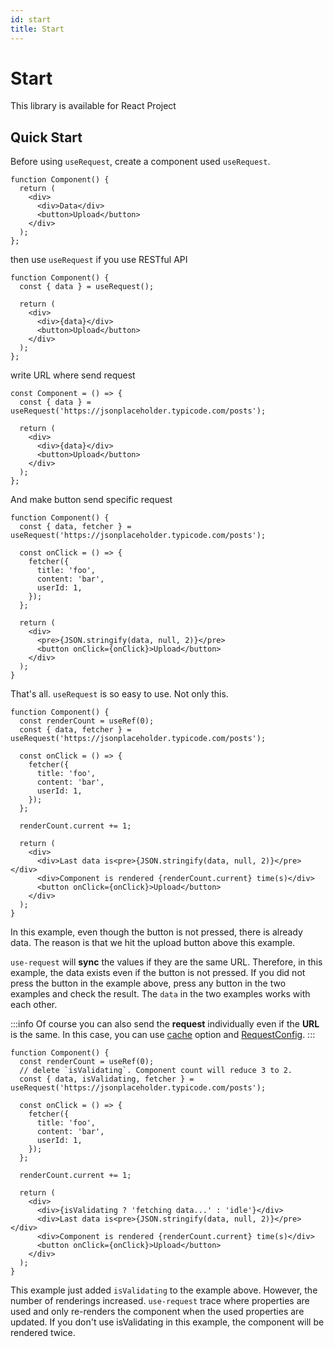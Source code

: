 ```yaml
---
id: start
title: Start
---
```


# Start
This library is available for React Project

## Quick Start
Before using `useRequest`, create a component used `useRequest`.
```tsx
function Component() {
  return (
    <div>
      <div>Data</div>
      <button>Upload</button>
    </div>
  );
};
```

then use `useRequest` if you use RESTful API
```tsx
function Component() {
  const { data } = useRequest();
  
  return (
    <div>
      <div>{data}</div>
      <button>Upload</button>
    </div>
  );
};
```

write URL where send request
```tsx
const Component = () => {
  const { data } = useRequest('https://jsonplaceholder.typicode.com/posts');

  return (
    <div>
      <div>{data}</div>
      <button>Upload</button>
    </div>
  );
};
```

And make button send specific request
```tsx live
function Component() {
  const { data, fetcher } = useRequest('https://jsonplaceholder.typicode.com/posts');

  const onClick = () => {
    fetcher({
      title: 'foo',
      content: 'bar',
      userId: 1,
    });
  };

  return (
    <div>
      <pre>{JSON.stringify(data, null, 2)}</pre>
      <button onClick={onClick}>Upload</button>
    </div>
  );
}
```

That's all. `useRequest` is so easy to use. Not only this.

```tsx live
function Component() {
  const renderCount = useRef(0);
  const { data, fetcher } = useRequest('https://jsonplaceholder.typicode.com/posts');

  const onClick = () => {
    fetcher({
      title: 'foo',
      content: 'bar',
      userId: 1,
    });
  };

  renderCount.current += 1;

  return (
    <div>
      <div>Last data is<pre>{JSON.stringify(data, null, 2)}</pre></div>
      <div>Component is rendered {renderCount.current} time(s)</div>
      <button onClick={onClick}>Upload</button>
    </div>
  );
}
```
In this example, even though the button is not pressed, there is already data. The reason is that we hit the upload button above this example.

`use-request` will **sync** the values if they are the same URL. Therefore, in this example, the data exists even if the button is not pressed. If you did not press the button in the example above, press any button in the two examples and check the result. The `data` in the two examples works with each other.

:::info
Of course you can also send the **request** individually even if the **URL** is the same. In this case, you can use [cache](options#cache) option and [RequestConfig](request-config).
:::

```tsx live
function Component() {
  const renderCount = useRef(0);
  // delete `isValidating`. Component count will reduce 3 to 2.
  const { data, isValidating, fetcher } = useRequest('https://jsonplaceholder.typicode.com/posts');

  const onClick = () => {
    fetcher({
      title: 'foo',
      content: 'bar',
      userId: 1,
    });
  };

  renderCount.current += 1;

  return (
    <div>
      <div>{isValidating ? 'fetching data...' : 'idle'}</div>
      <div>Last data is<pre>{JSON.stringify(data, null, 2)}</pre></div>
      <div>Component is rendered {renderCount.current} time(s)</div>
      <button onClick={onClick}>Upload</button>
    </div>
  );
}
```
This example just added `isValidating` to the example above. However, the number of renderings increased. `use-request` trace where properties are used and only re-renders the component when the used properties are updated.
If you don't use isValidating in this example, the component will be rendered twice.
